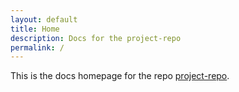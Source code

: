 ```yaml
---
layout: default
title: Home
description: Docs for the project-repo
permalink: /
---
```

This is the docs homepage for the repo [project-repo](https://github.com/gh-pages-project/project-repo).
